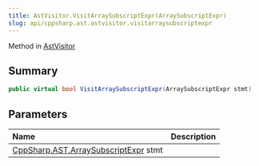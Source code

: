 ```yaml
---
title: AstVisitor.VisitArraySubscriptExpr(ArraySubscriptExpr)
slug: api/cppsharp.ast.astvisitor.visitarraysubscriptexpr
---
```

Method in [AstVisitor](/api/cppsharp/ast/astvisitor)

## Summary



```csharp
public virtual bool VisitArraySubscriptExpr(ArraySubscriptExpr stmt)
```

## Parameters

|Name|Description|
|:---|:---|
|[CppSharp.AST.ArraySubscriptExpr](/api/cppsharp/ast/arraysubscriptexpr) stmt||

